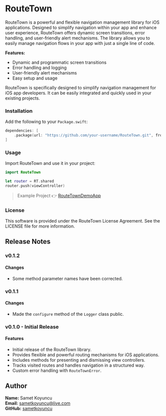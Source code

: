 # **RouteTown**

RouteTown is a powerful and flexible navigation management library for iOS applications. Designed to simplify navigation within your app and enhance user experience, RouteTown offers dynamic screen transitions, error handling, and user-friendly alert mechanisms. The library allows you to easily manage navigation flows in your app with just a single line of code.

**Features:**

- Dynamic and programmatic screen transitions
- Error handling and logging
- User-friendly alert mechanisms
- Easy setup and usage

RouteTown is specifically designed to simplify navigation management for iOS app developers. It can be easily integrated and quickly used in your existing projects.

### Installation

Add the following to your `Package.swift`:

```swift
dependencies: [
    .package(url: "https://github.com/your-username/RouteTown.git", from: "0.1.2")
]
```

### Usage

Import RouteTown and use it in your project:

```swift
import RouteTown

let router = RT.shared
router.push(viewController)
```

> Example Project 👉 [RouteTownDemoApp](https://github.com/sametkoyuncu/RouteTownDemoApp)

### License

This software is provided under the RouteTown License Agreement. See the LICENSE file for more information.

## Release Notes

### v0.1.2

#### Changes
- Some method parameter names have been corrected.

### v0.1.1

#### Changes
- Made the `configure` method of the `Logger` class public.

### v0.1.0 - Initial Release

#### Features

- Initial release of the RouteTown library.
- Provides flexible and powerful routing mechanisms for iOS applications.
- Includes methods for presenting and dismissing view controllers.
- Tracks visited routes and handles navigation in a structured way.
- Custom error handling with `RouteTownError`.

## Author

**Name:** Samet Koyuncu  
**Email:** [sametkoyuncu@live.com](mailto:sametkoyuncu@live.com)  
**GitHub:** [sametkoyuncu](https://github.com/sametkoyuncu)
